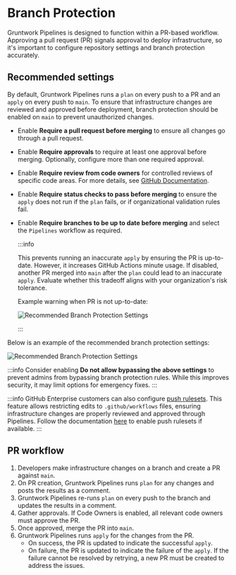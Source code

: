 # Branch Protection

Gruntwork Pipelines is designed to function within a PR-based workflow. Approving a pull request (PR) signals approval to deploy infrastructure, so it's important to configure repository settings and branch protection accurately.

## Recommended settings

By default, Gruntwork Pipelines runs a `plan` on every push to a PR and an `apply` on every push to `main`. To ensure that infrastructure changes are reviewed and approved before deployment, branch protection should be enabled on `main` to prevent unauthorized changes.

- Enable **Require a pull request before merging** to ensure all changes go through a pull request.
- Enable **Require approvals** to require at least one approval before merging. Optionally, configure more than one required approval.
- Enable **Require review from code owners** for controlled reviews of specific code areas. For more details, see [GitHub Documentation](https://docs.github.com/en/repositories/managing-your-repositorys-settings-and-features/customizing-your-repository/about-code-owners).
- Enable **Require status checks to pass before merging** to ensure the `apply` does not run if the `plan` fails, or if organizational validation rules fail.
- Enable **Require branches to be up to date before merging** and select the `Pipelines` workflow as required.

  :::info
  
    This prevents running an inaccurate `apply` by ensuring the PR is up-to-date. However, it increases GitHub Actions minute usage. If disabled, another PR merged into `main` after the `plan` could lead to an inaccurate `apply`. Evaluate whether this tradeoff aligns with your organization's risk tolerance.
  
    Example warning when PR is not up-to-date:
  
    ![Recommended Branch Protection Settings](/img/pipelines/pr-sync.png)
  
  :::

Below is an example of the recommended branch protection settings:

![Recommended Branch Protection Settings](/img/pipelines/repo-settings.png)

:::info
  Consider enabling **Do not allow bypassing the above settings** to prevent admins from bypassing branch protection rules. While this improves security, it may limit options for emergency fixes.
:::

:::info
  GitHub Enterprise customers can also configure [push rulesets](https://docs.github.com/en/enterprise-cloud@latest/repositories/configuring-branches-and-merges-in-your-repository/managing-rulesets/about-rulesets#push-rulesets). This feature allows restricting edits to `.github/workflows` files, ensuring infrastructure changes are properly reviewed and approved through Pipelines. Follow the documentation [here](https://docs.github.com/en/enterprise-cloud@latest/repositories/configuring-branches-and-merges-in-your-repository/managing-rulesets/creating-rulesets-for-a-repository#creating-a-push-ruleset) to enable push rulesets if available.
:::


## PR workflow

1. Developers make infrastructure changes on a branch and create a PR against `main`.
2. On PR creation, Gruntwork Pipelines runs `plan` for any changes and posts the results as a comment.
3. Gruntwork Pipelines re-runs `plan` on every push to the branch and updates the results in a comment.
4. Gather approvals. If Code Owners is enabled, all relevant code owners must approve the PR.
5. Once approved, merge the PR into `main`.
6. Gruntwork Pipelines runs `apply` for the changes from the PR.
   - On success, the PR is updated to indicate the successful `apply`.
   - On failure, the PR is updated to indicate the failure of the `apply`. If the failure cannot be resolved by retrying, a new PR must be created to address the issues.
